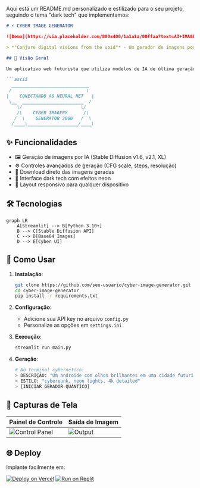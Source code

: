 Aqui está um README.md personalizado e estilizado para o seu projeto, seguindo o tema "dark tech" que implementamos:

```markdown
# ⚡ CYBER IMAGE GENERATOR

![Demo](https://via.placeholder.com/800x400/1a1a1a/00ffaa?text=AI+IMAGE+GENERATION+DEMO)

> *"Conjure digital visions from the void"* - Um gerador de imagens por IA com interface cyberpunk

## 🌌 Visão Geral

Um aplicativo web futurista que utiliza modelos de IA de última geração para gerar imagens impressionantes baseadas em suas descrições. Com uma interface inspirada em terminais cyberpunk, oferece controle total sobre o processo de geração.

```ascii
  _____________________________
 /                            \
|    CONECTANDO AO NEURAL NET   |
 \__  _______________________  /
    \/                      \/
    /\    CYBER IMAGERY      /\
   /  \    GENERATOR 3000   /  \
  /____\___________________/____\
```

## ✨ Funcionalidades

- 🖼️ Geração de imagens por IA (Stable Diffusion v1.6, v2.1, XL)
- ⚙️ Controles avançados de geração (CFG scale, steps, resolução)
- 💾 Download direto das imagens geradas
- 🎨 Interface dark tech com efeitos neon
- 📱 Layout responsivo para qualquer dispositivo

## 🛠️ Tecnologias

```mermaid
graph LR
    A[Streamlit] --> B[Python 3.10+]
    B --> C[Stable Diffusion API]
    C --> D[Base64 Images]
    D --> E[Cyber UI]
```

## 🚀 Como Usar

1. **Instalação**:
   ```bash
   git clone https://github.com/seu-usuario/cyber-image-generator.git
   cd cyber-image-generator
   pip install -r requirements.txt
   ```

2. **Configuração**:
   - Adicione sua API key no arquivo `config.py`
   - Personalize as opções em `settings.ini`

3. **Execução**:
   ```bash
   streamlit run main.py
   ```

4. **Geração**:
   ```python
   # No terminal cybernético:
   > DESCRIÇÃO: "Um androide com olhos brilhantes em uma cidade futurista"
   > ESTILO: "cyberpunk, neon lights, 4k detailed"
   > [INICIAR GERADOR QUÂNTICO]
   ```

## 📸 Capturas de Tela

| Painel de Controle | Saída de Imagem |
|---------------------|-----------------|
| ![Control Panel](https://via.placeholder.com/400x250/1a1a1a/00ffaa?text=CONTROL+PANEL) | ![Output](https://via.placeholder.com/400x250/1a1a1a/00ffaa?text=GENERATED+IMAGE) |

## 🌐 Deploy

Implante facilmente em:

[![Deploy on Vercel](https://img.shields.io/badge/Deploy-Heroku-430098?style=for-the-badge&logo=heroku)](https://heroku.com/deploy)
[![Run on Replit](https://img.shields.io/badge/Run-Replit-667881?style=for-the-badge&logo=replit)](https://replit.com/github/seu-usuario/cyber-image-generator)
